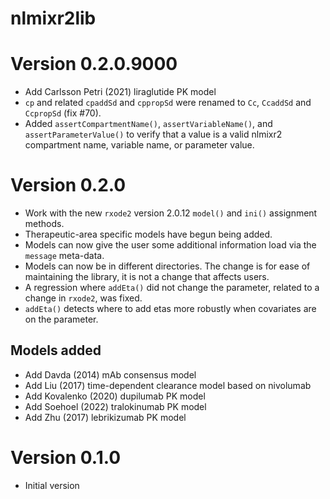 # nlmixr2lib

# Version 0.2.0.9000

* Add Carlsson Petri (2021) liraglutide PK model
* `cp` and related `cpaddSd` and `cppropSd` were renamed to `Cc`, `CcaddSd` and
  `CcpropSd` (fix #70).
* Added `assertCompartmentName()`, `assertVariableName()`, and
  `assertParameterValue()` to verify that a value is a valid nlmixr2 compartment
  name, variable name, or parameter value.

# Version 0.2.0

* Work with the new `rxode2` version 2.0.12 `model()` and `ini()` assignment
  methods.
* Therapeutic-area specific models have begun being added.
* Models can now give the user some additional information load via the 
  `message` meta-data.
* Models can now be in different directories.  The change is for ease of
  maintaining the library, it is not a change that affects users.
* A regression where `addEta()` did not change the parameter, related to a
  change in `rxode2`, was fixed.
* `addEta()` detects where to add etas more robustly when covariates are on the
  parameter.

## Models added

* Add Davda (2014) mAb consensus model
* Add Liu (2017) time-dependent clearance model based on nivolumab
* Add Kovalenko (2020) dupilumab PK model
* Add Soehoel (2022) tralokinumab PK model
* Add Zhu (2017) lebrikizumab PK model

# Version 0.1.0

* Initial version

